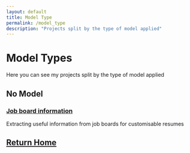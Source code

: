 ```yaml
---
layout: default
title: Model Type
permalink: /model_type
description: "Projects split by the type of model applied"
---
```

# Model Types
Here you can see my projects split by the type of model applied

## No Model
### [Job board information](https://sammatt87.github.io/job_board_info)
Extracting useful information from job boards for customisable resumes

## [Return Home](https://sammatt87.github.io/)